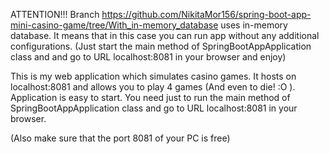 ATTENTION!!! Branch https://github.com/NikitaMor156/spring-boot-app-mini-casino-game/tree/With_in-memory_database uses in-memory database. It means that in this case you can run app without any additional configurations. (Just start the main method of SpringBootAppApplication class and and go to URL localhost:8081 in your browser and enjoy)

This is my web application which simulates casino games. It hosts on localhost:8081 and allows you to play 4 games (And even to die! :O ). Application is easy to start. You need just to run the main method of SpringBootAppApplication class and go to URL localhost:8081 in your browser.

(Also make sure that the port 8081 of your PC is free)
